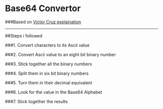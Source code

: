 # Base64 Convertor

###Based on [Victor Cruz explaination](https://vmcruz.tumblr.com/post/14586674674)

---

##Steps i followed

###1. Convert characters to its Ascii value

###2. Convert Ascii value to an eight bit binary number

###3. Stick together all the binary numbers

###4. Split them in six bit binary numbers

###5. Turn them in their decimal equivalent

###6. Look for the value in the Base64 Alphabet

###7. Stick together the results
